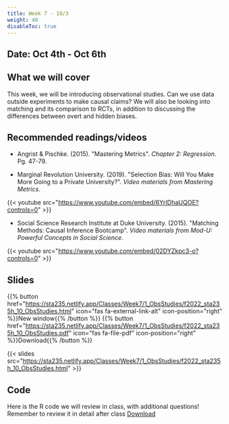 ```yaml
---
title: Week 7 - 10/3
weight: 40
disableToc: true
---
```


## Date: Oct 4th - Oct 6th

## What we will cover

This week, we will be introducing observational studies. Can we use data outside experiments to make causal claims? We will also be looking into matching and its comparison to RCTs, in addition to discussing the differences between overt and hidden biases. 

## Recommended readings/videos

- Angrist & Pischke. (2015). "Mastering Metrics". *Chapter 2: Regression*. Pg. 47-79. 

- Marginal Revolution University. (2019). "Selection Bias: Will You Make More Going to a Private University?". *Video materials from Mastering Metrics*.

{{< youtube src="https://www.youtube.com/embed/6YrIDhaUQOE?controls=0" >}}

- Social Science Research Institute at Duke University. (2015). "Matching Methods: Causal Inference Bootcamp". *Video materials from Mod-U: Powerful Concepts in Social Science*.

{{< youtube src="https://www.youtube.com/embed/02DYZkpc3-o?controls=0" >}}

## Slides

{{% button href="https://sta235.netlify.app/Classes/Week7/1_ObsStudies/f2022_sta235h_10_ObsStudies.html" icon="fas fa-external-link-alt" icon-position="right" %}}New window{{% /button %}} {{% button href="https://sta235.netlify.app/Classes/Week7/1_ObsStudies/f2022_sta235h_10_ObsStudies.pdf" icon="fas fa-file-pdf" icon-position="right" %}}Download{{% /button %}} 

{{< slides src="https://sta235.netlify.app/Classes/Week7/1_ObsStudies/f2022_sta235h_10_ObsStudies.html" >}}


## Code

Here is the R code we will review in class, with additional questions! Remember to review it in detail after class <a onclick="ga('send', 'event', 'External-Link','click','code6','0','Link');" href="https://raw.githubusercontent.com/maibennett/sta235/main/exampleSite/content/Classes/Week7/1_ObsStudies/code/f2022_sta235h_7_ObsStudies.R" target="_blank" class="btn btn-default">Download<i class="fas fa-code"></i></a>